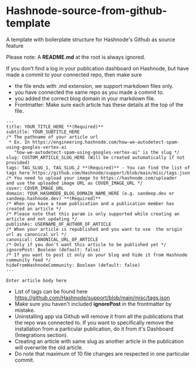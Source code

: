 # Hashnode-source-from-github-template
A template with boilerplate structure for Hashnode's Github as source feature

Please note: A **README.md** at the root is always ignored.

If you don't find a log in your publication dashboard on Hashnode, but have made a commit to your connected repo, then make sure

*   the file ends with .md extension, we support markdown files only.
*   you have connected the same repo as you made a commit to.
*   you added the correct blog domain in your markdown file.
*   Frontmatter: Make sure each article has these details at the top of the file.
    
```
---
title: YOUR_TITLE_HERE **(Required)**
subtitle: YOUR_SUBTITLE_HERE
/* The pathname of your article url 
 * Ex. In https://engineering.hashnode.com/how-we-autodetect-spam-using-googles-vertex-ai 
   "how-we-autodetect-spam-using-googles-vertex-ai" is the slug */ 
slug: CUSTOM_ARTICLE_SLUG_HERE (Will be created automatically if not provided)
tags: TAG_SLUG_1, TAG_SLUG_2 **(Required)** - You can find the list of tags here https://github.com/Hashnode/support/blob/main/misc/tags.json
/* You need to upload your image to https://hashnode.com/uploader 
and use the uploaded image URL as COVER_IMAGE_URL */ 
cover: COVER_IMAGE_URL
domain: YOUR_HASHNODE_BLOG_DOMAIN_NAME_HERE (e.g. sandeep.dev or sandeep.hashnode.dev) **(Required)** 
/* When you have a team publication and a publication member has created an article */ 
/* Please note that this param is only supported while creating an article and not updating */ 
publishAs: USERNAME_OF_AUTHOR_OF_ARTICLE 
/* When your article is republished and you want to use  the origin url as canonical url */ 
canonical: CANONICAL_URL_OF_ARTICLE 
/* Only if you don't want this article to be published yet */ 
ignorePost: Boolean (default: false)
/* If you want to post it only on your blog and hide it from Hashnode community feed */
hideFromHashnodeCommunity: Boolean (default: false)
---

Enter article body here
```        
*   List of tags can be found here https://github.com/Hashnode/support/blob/main/misc/tags.json
*   Make sure you haven't included **ignorePost** in the frontmatter by mistake.
*   Uninstalling app via Github will remove it from all the publications that the repo was connected to. If you want to specifically remove the installation from a particular publication, do it from it's Dashboard (Integrations section).
*   Creating an article with same slug as another article in the publication will overwrite the old article.
*   Do note that maximum of 10 file changes are respected in one particular commit.



